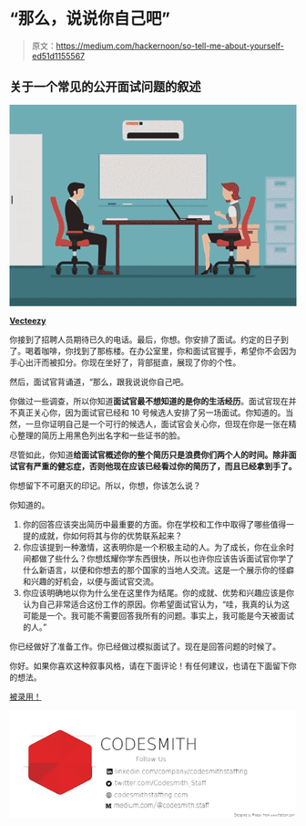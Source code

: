 # “那么，说说你自己吧”

> 原文：<https://medium.com/hackernoon/so-tell-me-about-yourself-ed51d1155567>

## 关于一个常见的公开面试问题的叙述

![](img/851ed279b19b330a62ea831e903e30a8.png)

[**Vecteezy**](https://www.vecteezy.com/vector-art/171823-man-and-woman-discussion-illustration)

你接到了招聘人员期待已久的电话。最后，你想。你安排了面试。约定的日子到了。喝着咖啡，你找到了那栋楼。在办公室里，你和面试官握手，希望你不会因为手心出汗而被扣分。你现在坐好了，背部挺直，展现了你的个性。

然后，面试官背诵道，“那么，跟我说说你自己吧。

你做过一些调查，所以你知道**面试官最不想知道的是你的生活经历**。面试官现在并不真正关心你，因为面试官已经和 10 号候选人安排了另一场面试。你知道的。当然，一旦你证明自己是一个可行的候选人，面试官会关心你，但现在你是一张在精心整理的简历上用黑色列出名字和一些证书的脸。

尽管如此，你知道**给面试官概述你的整个简历只是浪费你们两个人的时间。除非面试官有严重的健忘症，否则他现在应该已经看过你的简历了，而且已经拿到手了。**

你想留下不可磨灭的印记。所以，你想，你该怎么说？

你知道的。

1.  你的回答应该突出简历中最重要的方面。你在学校和工作中取得了哪些值得一提的成就，你如何将其与你的优势联系起来？
2.  你应该提到一种激情，这表明你是一个积极主动的人。为了成长，你在业余时间都做了些什么？你想炫耀你学东西很快，所以也许你应该告诉面试官你学了什么新语言，以便和你想去的那个国家的当地人交流。这是一个展示你的怪癖和兴趣的好机会，以便与面试官交流。
3.  你应该明确地以你为什么坐在这里作为结尾。你的成就、优势和兴趣应该是你认为自己非常适合这份工作的原因。你希望面试官认为，“哇，我真的认为这可能是一个。我可能不需要回答我所有的问题。事实上，我可能是今天被面试的人。”

你已经做好了准备工作。你已经做过模拟面试了。现在是回答问题的时候了。

你好。如果你喜欢这种叙事风格，请在下面评论！有任何建议，也请在下面留下你的想法。

[被录用！](http://codesmithstaffing.com/#contact)

![](img/a80b3a6f9f4050f264853378519d2f65.png)